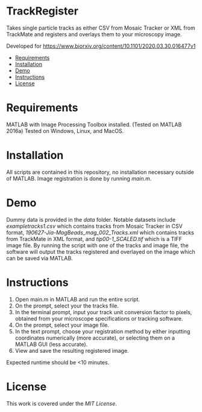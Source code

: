 # TrackRegister
Takes single particle tracks as either CSV from Mosaic Tracker or XML from TrackMate and registers and overlays them to your microscopy image.

Developed for https://www.biorxiv.org/content/10.1101/2020.03.30.016477v1

- [Requirements](#requirements)
- [Installation](#installation)
- [Demo](#demo)
- [Instructions](#instructions)
- [License](#license)

# Requirements <a name="requirements"></a>

MATLAB with Image Processing Toolbox installed. (Tested on MATLAB 2016a)
Tested on Windows, Linux, and MacOS.

# Installation <a name="installation"></a>


All scripts are contained in this repository, no installation necessary outside of MATLAB. Image registration is done by running *main.m*.

# Demo <a name="demo"></a>

Dummy data is provided in the *data* folder. Notable datasets include *exampletracks1.csv* which contains tracks from Mosaic Tracker in CSV format, *190627-Jia-MagBeads_mag_002_Tracks.xml* which contains tracks from TrackMate in XML format, and *tip00-1_SCALED.tif* which is a TIFF image file.
By running the script with one of the tracks and image file, the software will output the tracks registered and overlayed on the image which can be saved via MATLAB.

# Instructions <a name="instructions"></a>

1. Open main.m in MATLAB and run the entire script.
2. On the prompt, select your the tracks file.
3. In the terminal prompt, input your track unit conversion factor to pixels, obtained from your microscope specifications or tracking software.
4. On the prompt, select your image file.
5. In the text prompt, choose your registration method by either inputting coordinates numerically (more accurate), or selecting them on a MATLAB GUI (less accurate).
6. View and save the resulting registered image.   

Expected runtime should be <10 minutes.

# License <a name="license"></a>

This work is covered under the _MIT License_.
